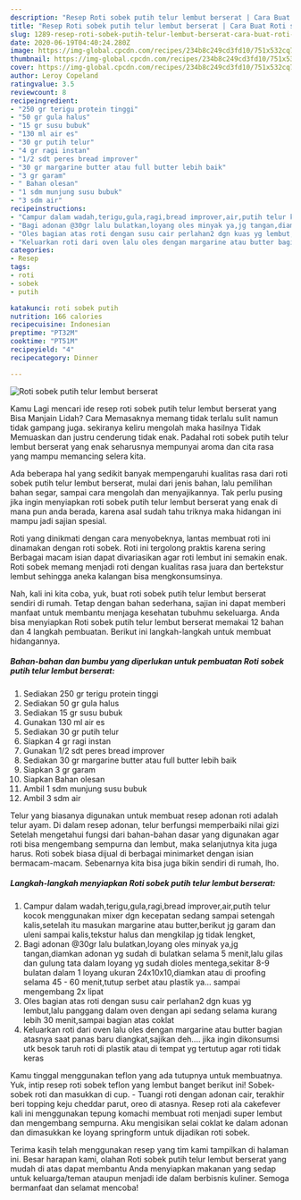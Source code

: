 ```yaml
---
description: "Resep Roti sobek putih telur lembut berserat | Cara Buat Roti sobek putih telur lembut berserat Yang Enak Dan Lezat"
title: "Resep Roti sobek putih telur lembut berserat | Cara Buat Roti sobek putih telur lembut berserat Yang Enak Dan Lezat"
slug: 1289-resep-roti-sobek-putih-telur-lembut-berserat-cara-buat-roti-sobek-putih-telur-lembut-berserat-yang-enak-dan-lezat
date: 2020-06-19T04:40:24.280Z
image: https://img-global.cpcdn.com/recipes/234b8c249cd3fd10/751x532cq70/roti-sobek-putih-telur-lembut-berserat-foto-resep-utama.jpg
thumbnail: https://img-global.cpcdn.com/recipes/234b8c249cd3fd10/751x532cq70/roti-sobek-putih-telur-lembut-berserat-foto-resep-utama.jpg
cover: https://img-global.cpcdn.com/recipes/234b8c249cd3fd10/751x532cq70/roti-sobek-putih-telur-lembut-berserat-foto-resep-utama.jpg
author: Leroy Copeland
ratingvalue: 3.5
reviewcount: 8
recipeingredient:
- "250 gr terigu protein tinggi"
- "50 gr gula halus"
- "15 gr susu bubuk"
- "130 ml air es"
- "30 gr putih telur"
- "4 gr ragi instan"
- "1/2 sdt peres bread improver"
- "30 gr margarine butter atau full butter lebih baik"
- "3 gr garam"
- " Bahan olesan"
- "1 sdm munjung susu bubuk"
- "3 sdm air"
recipeinstructions:
- "Campur dalam wadah,terigu,gula,ragi,bread improver,air,putih telur kocok menggunakan mixer dgn kecepatan sedang sampai setengah kalis,setelah itu masukan margarine atau butter,berikut jg garam dan uleni sampai kalis,tekstur halus dan mengkilap jg tidak lengket,"
- "Bagi adonan @30gr lalu bulatkan,loyang oles minyak ya,jg tangan,diamkan adonan yg sudah di bulatkan selama 5 menit,lalu gilas dan gulung tata dalam loyang yg sudah dioles mentega,sekitar 8-9 bulatan dalam 1 loyang ukuran 24x10x10,diamkan atau di proofing selama 45 - 60 menit,tutup serbet atau plastik ya... sampai mengembang 2x lipat"
- "Oles bagian atas roti dengan susu cair perlahan2 dgn kuas yg lembut,lalu panggang dalam oven dengan api sedang selama kurang lebih 30 menit,sampai bagian atas coklat"
- "Keluarkan roti dari oven lalu oles dengan margarine atau butter bagian atasnya saat panas baru diangkat,sajikan deh.... jika ingin dikonsumsi utk besok taruh roti di plastik atau di tempat yg tertutup agar roti tidak keras"
categories:
- Resep
tags:
- roti
- sobek
- putih

katakunci: roti sobek putih 
nutrition: 166 calories
recipecuisine: Indonesian
preptime: "PT32M"
cooktime: "PT51M"
recipeyield: "4"
recipecategory: Dinner

---
```



![Roti sobek putih telur lembut berserat](https://img-global.cpcdn.com/recipes/234b8c249cd3fd10/751x532cq70/roti-sobek-putih-telur-lembut-berserat-foto-resep-utama.jpg)

Kamu Lagi mencari ide resep roti sobek putih telur lembut berserat yang Bisa Manjain Lidah? Cara Memasaknya memang tidak terlalu sulit namun tidak gampang juga. sekiranya keliru mengolah maka hasilnya Tidak Memuaskan dan justru cenderung tidak enak. Padahal roti sobek putih telur lembut berserat yang enak seharusnya mempunyai aroma dan cita rasa yang mampu memancing selera kita.

Ada beberapa hal yang sedikit banyak mempengaruhi kualitas rasa dari roti sobek putih telur lembut berserat, mulai dari jenis bahan, lalu pemilihan bahan segar, sampai cara mengolah dan menyajikannya. Tak perlu pusing jika ingin menyiapkan roti sobek putih telur lembut berserat yang enak di mana pun anda berada, karena asal sudah tahu triknya maka hidangan ini mampu jadi sajian spesial.

Roti yang dinikmati dengan cara menyobeknya, lantas membuat roti ini dinamakan dengan roti sobek. Roti ini tergolong praktis karena sering Berbagai macam isian dapat divariasikan agar roti lembut ini semakin enak. Roti sobek memang menjadi roti dengan kualitas rasa juara dan bertekstur lembut sehingga aneka kalangan bisa mengkonsumsinya.


Nah, kali ini kita coba, yuk, buat roti sobek putih telur lembut berserat sendiri di rumah. Tetap dengan bahan sederhana, sajian ini dapat memberi manfaat untuk membantu menjaga kesehatan tubuhmu sekeluarga. Anda bisa menyiapkan Roti sobek putih telur lembut berserat memakai 12 bahan dan 4 langkah pembuatan. Berikut ini langkah-langkah untuk membuat hidangannya.

<!--inarticleads1-->

##### Bahan-bahan dan bumbu yang diperlukan untuk pembuatan Roti sobek putih telur lembut berserat:

1. Sediakan 250 gr terigu protein tinggi
1. Sediakan 50 gr gula halus
1. Sediakan 15 gr susu bubuk
1. Gunakan 130 ml air es
1. Sediakan 30 gr putih telur
1. Siapkan 4 gr ragi instan
1. Gunakan 1/2 sdt peres bread improver
1. Sediakan 30 gr margarine butter atau full butter lebih baik
1. Siapkan 3 gr garam
1. Siapkan  Bahan olesan
1. Ambil 1 sdm munjung susu bubuk
1. Ambil 3 sdm air


Telur yang biasanya digunakan untuk membuat resep adonan roti adalah telur ayam. Di dalam resep adonan, telur berfungsi memperbaiki nilai gizi Setelah mengetahui fungsi dari bahan-bahan dasar yang digunakan agar roti bisa mengembang sempurna dan lembut, maka selanjutnya kita juga harus. Roti sobek biasa dijual di berbagai minimarket dengan isian bermacam-macam. Sebenarnya kita bisa juga bikin sendiri di rumah, lho. 

<!--inarticleads2-->

##### Langkah-langkah menyiapkan Roti sobek putih telur lembut berserat:

1. Campur dalam wadah,terigu,gula,ragi,bread improver,air,putih telur kocok menggunakan mixer dgn kecepatan sedang sampai setengah kalis,setelah itu masukan margarine atau butter,berikut jg garam dan uleni sampai kalis,tekstur halus dan mengkilap jg tidak lengket,
1. Bagi adonan @30gr lalu bulatkan,loyang oles minyak ya,jg tangan,diamkan adonan yg sudah di bulatkan selama 5 menit,lalu gilas dan gulung tata dalam loyang yg sudah dioles mentega,sekitar 8-9 bulatan dalam 1 loyang ukuran 24x10x10,diamkan atau di proofing selama 45 - 60 menit,tutup serbet atau plastik ya... sampai mengembang 2x lipat
1. Oles bagian atas roti dengan susu cair perlahan2 dgn kuas yg lembut,lalu panggang dalam oven dengan api sedang selama kurang lebih 30 menit,sampai bagian atas coklat
1. Keluarkan roti dari oven lalu oles dengan margarine atau butter bagian atasnya saat panas baru diangkat,sajikan deh.... jika ingin dikonsumsi utk besok taruh roti di plastik atau di tempat yg tertutup agar roti tidak keras


Kamu tinggal menggunakan teflon yang ada tutupnya untuk membuatnya. Yuk, intip resep roti sobek teflon yang lembut banget berikut ini! Sobek-sobek roti dan masukkan di cup. - Tuangi roti dengan adonan cair, terakhir beri topping keju cheddar parut, oreo di atasnya. Resep roti ala cakefever kali ini menggunakan tepung komachi membuat roti menjadi super lembut dan mengembang sempurna. Aku mengisikan selai coklat ke dalam adonan dan dimasukkan ke loyang springform untuk dijadikan roti sobek. 

Terima kasih telah menggunakan resep yang tim kami tampilkan di halaman ini. Besar harapan kami, olahan Roti sobek putih telur lembut berserat yang mudah di atas dapat membantu Anda menyiapkan makanan yang sedap untuk keluarga/teman ataupun menjadi ide dalam berbisnis kuliner. Semoga bermanfaat dan selamat mencoba!
